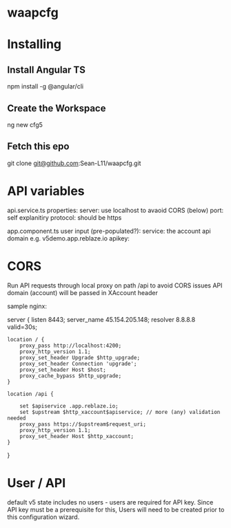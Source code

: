 # waapcfg

# Installing
## Install Angular TS
npm install -g @angular/cli

## Create the Workspace
ng new cfg5

## Fetch this epo
git clone git@github.com:Sean-L11/waapcfg.git

# API variables

api.service.ts properties:
server: use localhost to avaoid CORS (below)
port: self explanitiry
protocol: should be https

app.component.ts user input (pre-populated?):
service: the account api domain e.g. v5demo.app.reblaze.io
apikey: 

# CORS
Run API requests through local proxy on path /api to avoid CORS issues
API domain (account) will be passed in XAccount header

sample nginx:

server {
    listen 8443;
    server_name 45.154.205.148;
    resolver 8.8.8.8 valid=30s;

    location / {
        proxy_pass http://localhost:4200;
        proxy_http_version 1.1;
        proxy_set_header Upgrade $http_upgrade;
        proxy_set_header Connection 'upgrade';
        proxy_set_header Host $host;
        proxy_cache_bypass $http_upgrade;
    }

    location /api {

        set $apiservice .app.reblaze.io;
        set $upstream $http_xaccount$apiservice; // more (any) validation needed
        proxy_pass https://$upstream$request_uri;
        proxy_http_version 1.1;
        proxy_set_header Host $http_xaccount;
    }
}

# User / API
default v5 state includes no users - users are required for API key.  Since API key must be a prerequisite for this, Users will need to be created prior to this configuration wizard.



